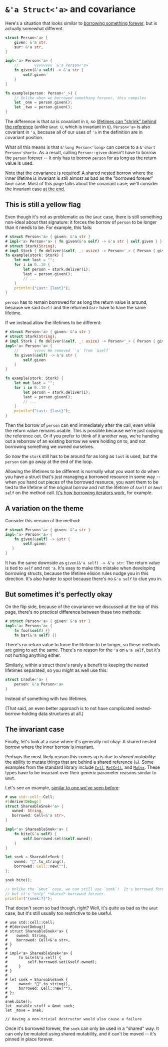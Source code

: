 # `&'a Struct<'a>` and covariance

Here's a situation that looks similar to [borrowing something forever,](./pf-borrow-forever.md)
but is actually somewhat different.

```rust
struct Person<'a> {
    given: &'a str,
    sur: &'a str,
}

impl<'a> Person<'a> {
    //       vvvvvvvv `&'a Person<'a>`
    fn given(&'a self) -> &'a str {
        self.given
    }
}

fn example(person: Person<'_>) {
    // Unlike when we borrowed something forever, this compiles
    let _one = person.given();
    let _two = person.given();
}
```

The difference is that `&U` is covariant in `U`, so
[lifetimes can "shrink" behind the reference](./st-invariance.md)
(unlike `&mut U`, which is invariant in `U`).  `Person<'a>` is also
covariant in `'a`, because all of our uses of `'a` in the definition
are in covariant position.

What all this means is that `&'long Person<'long>` can coerce to
a `&'short Person<'short>`.  As a result, calling `Person::given`
doesn't have to borrow the `person` forever -- it only has to borrow
`person` for as long as the return value is used.

Note that the covariance is required!  A shared nested borrow where
the inner lifetime is invariant is still almost as bad as the
"borrowed forever" `&mut` case.  Most of this page talks about the
covariant case; we'll consider the invariant case [at the end.](#the-invariant-case)

## This is still a yellow flag

Even though it's not as problematic as the `&mut` case, there is
still something non-ideal about that signature: it forces the
borrow of `person` to be longer than it needs to be.  For example,
this fails:
```rust
# struct Person<'a> { given: &'a str }
# impl<'a> Person<'a> { fn given(&'a self) -> &'a str { self.given } }
# struct Stork(String);
# impl Stork { fn deliver(&self, _: usize) -> Person<'_> { Person { given: &self.0 } } }
fn example(stork: Stork) {
    let mut last = "";
    for i in 0..10 {
        let person = stork.deliver(i);
        last = person.given();
        // ...
    }
    println!("Last: {last}");
}
```

`person` has to remain borrowed for as long the return value is around,
because we said `&self` and the returned `&str` have to have the same
lifetime.

If we instead allow the lifetimes to be different:
```rust
# struct Person<'a> { given: &'a str }
# struct Stork(String);
# impl Stork { fn deliver(&self, _: usize) -> Person<'_> { Person { given: &self.0 } } }
impl<'a> Person<'a> {
    //       vvvvv We removed `'a` from `&self`
    fn given(&self) -> &'a str {
        self.given
    }
}

fn example(stork: Stork) {
    let mut last = "";
    for i in 0..10 {
        let person = stork.deliver(i);
        last = person.given();
        // ...
    }
    println!("Last: {last}");
}
```
Then the borrow of `person` can end immediately after the call, even
while the return value remains usable.  This is possible because we're
just copying the reference out.  Or if you prefer to think of it another
way, we're handing out a reborrow of an existing borrow we were holding
on to, and not borrowing something we owned ourselves.

So now the `stork` still has to be around for as long as `last` is used,
but the `person` can go away at the end of the loop.

Allowing the lifetimes to be different is normally what you want to do
when you have a struct that's just managing a borrowed resource in some
way -- when you hand out pieces of the borrowed resource, you want them
to be tied to the lifetime of the original borrow and not the lifetime of
`&self` or `&mut self` on the method call. [It's how borrowing iterators
work,](https://doc.rust-lang.org/std/slice/struct.Iter.html#impl-Iterator-for-Iter%3C'a,+T%3E)
for example.

## A variation on the theme

Consider this version of the method:
```rust
# struct Person<'a> { given: &'a str }
impl<'a> Person<'a> {
    fn given(&self) -> &str {
        self.given
   }
}
```

It has the same downside as `given(&'a self) -> &'a str`: The return
value is tied to `self` and not `'a`.  It's easy to make this mistake
when developing borrowing structs, because the lifetime elision rules
nudge you in this direction.  It's also harder to spot because there's
no `&'a self` to clue you in.

## But sometimes it's perfectly okay

On the flip side, because of the covariance we discussed at the top of
this page, there's no practical difference between these two methods:
```rust
# struct Person<'a> { given: &'a str }
impl<'a> Person<'a> {
    fn foo(&self) {}
    fn bar(&'a self) {}
```

There's no return value to force the lifetime to be longer, so these
methods are going to act the same.  There's no reason for the `'a`
on `&'a self`, but it's not hurting anything either.

Similarly, within a struct there's rarely a benefit to keeping the
nested lifetimes separated, so you might as well use this:
```rust
struct Cradle<'a> {
    person: &'a Person<'a>
}
```
Instead of something with two lifetimes.

(That said, an even better approach is to not have complicated nested-borrow-holding data structures at all.)

## The invariant case

Finally, let's look at a case where it's generally not okay:
A shared nested borrow where the inner borrow is invariant.

Perhaps the most likely reason this comes up is due to *shared mutability:* the ability
to mutate things that are behind a shared reference (`&`).  Some examples from the
standard library include [`Cell`](https://doc.rust-lang.org/std/cell/struct.Cell.html),
[`RefCell`](https://doc.rust-lang.org/std/cell/struct.RefCell.html), and
[`Mutex`](https://doc.rust-lang.org/std/sync/struct.Mutex.html).  These types have to be
invariant over their generic parameter reasons similar to `&mut`.

Let's see an example, [similar to one we've seen before](./pf-meta.md):
```rust
# use std::cell::Cell;
#[derive(Debug)]
struct ShareableSnek<'a> {
   owned: String,
   borrowed: Cell<&'a str>,
}

impl<'a> ShareableSnek<'a> {
    fn bite(&'a self) {
        self.borrowed.set(&self.owned);
    }
}

let snek = ShareableSnek {
    owned: "🐍".to_string(),
    borrowed: Cell::new(""),
};

snek.bite();

// Unlike the `&mut` case, we can still use `snek`!  It's borrowed forever,
// but it's "only" *shared*-borrowed forever.
println!("{snek:?}");
```

That doesn't seem so bad though, right?  Well, it's quite as bad as the `&mut`
case, but it's still usually too restrictive to be useful.
```rust,compile_fail
# use std::cell::Cell;
# #[derive(Debug)]
# struct ShareableSnek<'a> {
#    owned: String,
#    borrowed: Cell<&'a str>,
# }
#
# impl<'a> ShareableSnek<'a> {
#     fn bite(&'a self) {
#         self.borrowed.set(&self.owned);
#     }
# }
#
# let snek = ShareableSnek {
#     owned: "🐍".to_string(),
#     borrowed: Cell::new(""),
# };
#
snek.bite();
let _mutable_stuff = &mut snek;
let _move = snek;

// Having a non-trivial destructor would also cause a failure
```
Once it's borrowed forever, the `snek` can only be used in a "shared" way.
It can only be mutated using shared mutability, and it can't be moved --
it's pinned in place forever.

